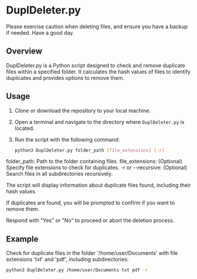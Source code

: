 # DuplDeleter.py

Please exercise caution when deleting files, and ensure you have a backup if needed. Have a good day.

## Overview
DuplDeleter.py is a Python script designed to check and remove duplicate files within a specified folder. It calculates the hash values of files to identify duplicates and provides options to remove them.

## Usage
1. Clone or download the repository to your local machine.

2. Open a terminal and navigate to the directory where `DuplDeleter.py` is located.

3. Run the script with the following command:
   ```bash
   python3 DuplDeleter.py folder_path [file_extensions] [-r]

folder_path: Path to the folder containing files.
file_extensions: (Optional) Specify file extensions to check for duplicates.
-r or --recursive: (Optional) Search files in all subdirectories recursively.

The script will display information about duplicate files found, including their hash values.

If duplicates are found, you will be prompted to confirm if you want to remove them.

Respond with "Yes" or "No" to proceed or abort the deletion process.

## Example

Check for duplicate files in the folder '/home/user/Documents' with file extensions 'txt' and 'pdf', including subdirectories:
   ```bash
   python3 DuplDeleter.py /home/user/Documents txt pdf -r
